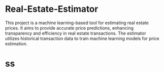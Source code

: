 # Real-Estate-Estimator
This project is a machine learning-based tool for estimating real estate prices. It aims to provide accurate price predictions, enhancing transparency and efficiency in real estate transactions. The estimator utilizes historical transaction data to train machine learning models for price estimation.
# ss